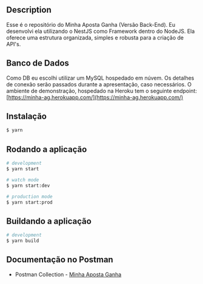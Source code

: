 ## Description

Esse é o repositório do Minha Aposta Ganha (Versão Back-End).
Eu desenvolvi ela utilizando o NestJS como Framework dentro do NodeJS. Ela oferece uma estrutura organizada, simples e robusta para a criação de API's.

## Banco de Dados
Como DB eu escolhi utilizar um MySQL hospedado em núvem. Os detalhes de conexão serão passados durante a apresentação, caso necessários. O ambiente de demonstração, hospedado na Heroku tem o seguinte endpoint:
[https://minha-ag.herokuapp.com/](https://minha-ag.herokuapp.com/)

## Instalação

```bash
$ yarn
```

## Rodando a aplicação

```bash
# development
$ yarn start

# watch mode
$ yarn start:dev

# production mode
$ yarn start:prod
```

## Buildando a aplicação

```bash
# development
$ yarn build
```

## Documentação no Postman
- Postman Collection - [Minha Aposta Ganha ](https://documenter.getpostman.com/view/8918670/2s8YmSpzj9)
